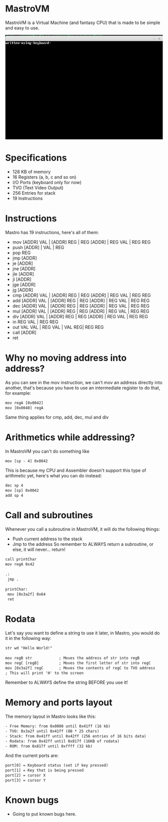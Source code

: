 # MastroVM
MastroVM is a Virtual Machine (and fantasy CPU) that is made to be simple and easy to use.

![Image](https://github.com/asterd-og/MastroVM/blob/master/image.png?raw=true)


# Specifications
- 128 KB of memory
- 16 Registers (a, b, c and so on)
- I/O Ports (keyboard only for now)
- TVO (Text Video Output)
- 256 Entries for stack
- 19 Instructions

# Instructions
Mastro has 19 instructions, here's all of them:
- mov  [ADDR] VAL | [ADDR] REG | REG [ADDR] | REG VAL | REG REG
- push [ADDR] | VAL | REG
- pop  REG
- jmp  [ADDR]
- je   [ADDR]
- jne  [ADDR]
- jle  [ADDR]
- jl   [ADDR]
- jge  [ADDR]
- jg   [ADDR]
- cmp  [ADDR] VAL | [ADDR] REG | REG [ADDR] | REG VAL | REG REG
- add  [ADDR] VAL | [ADDR] REG | REG [ADDR] | REG VAL | REG REG
- dec  [ADDR] VAL | [ADDR] REG | REG [ADDR] | REG VAL | REG REG
- mul  [ADDR] VAL | [ADDR] REG | REG [ADDR] | REG VAL | REG REG
- div  [ADDR] VAL | [ADDR] REG | REG [ADDR] | REG VAL | REG REG
- in   REG VAL | REG REG
- out  VAL VAL | REG VAL | VAL REG| REG REG
- call [ADDR]
- ret

# Why no moving address into address?
As you can see in the mov instruction, we can't mov an address directly into another, that's because you have to use an intermediate register to do that, for example:
```x86asm
mov regA [0x0042]
mov [0x0040] regA
```
Same thing applies for cmp, add, dec, mul and div

# Arithmetics while addressing?
In MastroVM you can't do something like
```x86asm
mov [sp - 4] 0x0042
```
This is because my CPU and Assembler doesn't support this type of arithmetic yet, here's what you can do instead:
```x86asm
dec sp 4
mov [sp] 0x0042
add sp 4
```

# Call and subroutines
Whenever you call a subroutine in MastroVM, it will do the following things:
- Push current address to the stack
- Jmp to the address
So remember to ALWAYS return a subroutine, or else, it will never... return!
```x86asm
call printChar
mov regA 0x42

.:
 jmp .

printChar:
 mov [0x3a2f] 0x64
 ret
```

# Rodata
Let's say you want to define a string to use it later, in Mastro, you would do it in the following way:
```x86asm
str wd "Hello World!"

mov regB str            ; Moves the address of str into regB
mov regC [regB]         ; Moves the first letter of str into regC
mov [0x3a2f] regC       ; Moves the contents of regC to TVO address
; This will print 'H' to the screen
```
Remember to ALWAYS define the string BEFORE you use it!

# Memory and ports layout
The memory layout in Mastro looks like this:
```
- Free Memory: from 0x0000 until 0x41ff (16 kb)
- TVO: 0x3a2f until 0x41ff (80 * 25 chars)
- Stack: from 0x41ff until 0x42ff (256 entries of 16 bits data)
- Rodata: from 0x42ff until 0x817f (16KB of rodata)
- ROM: from 0x817f until 0xffff (32 kb)
```
And the current ports are:
```
port[0] = Keyboard status (set if key pressed)
port[1] = Key that is being pressed
port[2] = cursor X
port[3] = cursor Y
```

# Known bugs
- Going to put known bugs here.